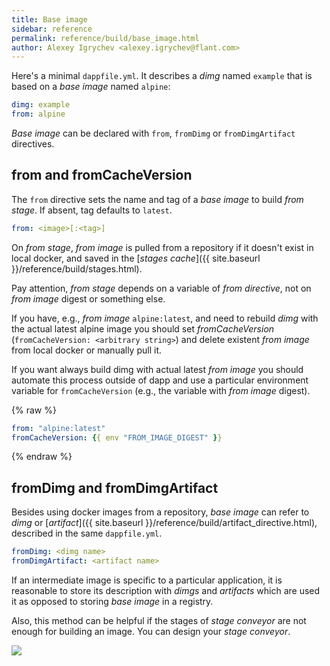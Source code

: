 ```yaml
---
title: Base image
sidebar: reference
permalink: reference/build/base_image.html
author: Alexey Igrychev <alexey.igrychev@flant.com>
---
```


Here's a minimal `dappfile.yml`. It describes a _dimg_ named `example` that is based on a _base image_ named `alpine`:

```yaml
dimg: example
from: alpine
```

_Base image_ can be declared with `from`, `fromDimg` or `fromDimgArtifact` directives.   

## from and fromCacheVersion

The `from` directive sets the name and tag of a _base image_ to build _from stage_. If absent, tag defaults to `latest`.

```yaml
from: <image>[:<tag>]
```

On _from stage_, _from image_ is pulled from a repository if it doesn't exist in local docker, and saved in the [_stages cache_]({{ site.baseurl }}/reference/build/stages.html).

Pay attention, _from stage_ depends on a variable of _from directive_, not on _from image_ digest or something else. 

If you have, e.g., _from image_ `alpine:latest`, and need to rebuild _dimg_ with the actual latest alpine image you should set _fromCacheVersion_ (`fromCacheVersion: <arbitrary string>`) and delete existent _from image_ from local docker or manually pull it. 

If you want always build dimg with actual latest _from image_ you should automate this process outside of dapp and use a particular environment variable for `fromCacheVersion` (e.g., the variable with _from image_ digest).

{% raw %}
```yaml
from: "alpine:latest"
fromCacheVersion: {{ env "FROM_IMAGE_DIGEST" }}
```
{% endraw %}

## fromDimg and fromDimgArtifact

Besides using docker images from a repository, _base image_ can refer to _dimg_ or [_artifact_]({{ site.baseurl }}/reference/build/artifact_directive.html), described in the same `dappfile.yml`.

```yaml
fromDimg: <dimg name>
fromDimgArtifact: <artifact name>
```

If an intermediate image is specific to a particular application,
it is reasonable to store its description with _dimgs_ and _artifacts_ which are used it as opposed to storing _base image_ in a registry.

Also, this method can be helpful if the stages of _stage conveyor_ are not enough for building an image. You can design your _stage conveyor_.

<a href="https://docs.google.com/drawings/d/e/2PACX-1vQFIMrYCWTPiLImK3QSDl-b_Ch_mEIy8zCK-S_v6oeeuz6UXISDxXVcXqHO2wH1Oa9Y9RJIQU33rRfE/pub?w=1629&amp;h=1435" data-featherlight="image">
<img src="https://docs.google.com/drawings/d/e/2PACX-1vQFIMrYCWTPiLImK3QSDl-b_Ch_mEIy8zCK-S_v6oeeuz6UXISDxXVcXqHO2wH1Oa9Y9RJIQU33rRfE/pub?w=815&amp;h=718">
</a>
